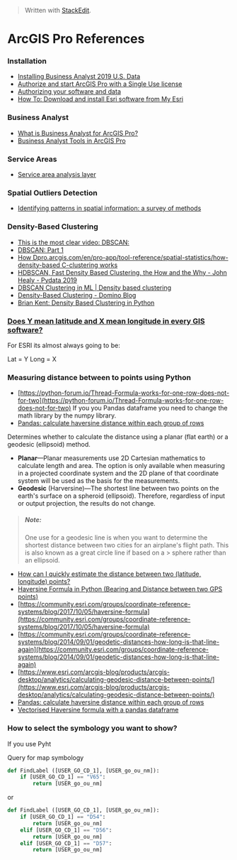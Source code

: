 


> Written with [StackEdit](https://stackedit.io/).

# ArcGIS Pro References

### Installation

- [Installing Business Analyst 2019 U.S. Data](https://doc.arcgis.com/en/business-analyst/desktop/installing-business-analyst-data.htm)
- [Authorize and start ArcGIS Pro with a Single Use license](https://pro.arcgis.com/en/pro-app/get-started/authorize-and-start-arcgis-pro-with-a-single-use-license.htm)
- [Authorizing your software and data](https://doc.arcgis.com/en/business-analyst/desktop/authorizing-your-software.htm)
- [How To: Download and install Esri software from My Esri](https://support.esri.com/en/technical-article/000018698)

### Business Analyst

- [What is Business Analyst for ArcGIS Pro?](https://pro.arcgis.com/en/pro-app/help/analysis/business-analyst/what-is-business-analyst-pro.htm)
- [Business Analyst Tools in ArcGIS Pro](https://community.esri.com/community/commercial/blog/2019/06/04/business-analyst-tools-in-arcgis-pro)

### Service Areas

- [Service area analysis layer](https://pro.arcgis.com/en/pro-app/help/analysis/networks/service-area-analysis-layer.htm)

### Spatial Outliers Detection

- [Identifying patterns in spatial information: a survey of methods](https://www-users.cs.umn.edu/~shekhar/talk/2011/sdm_wiley2011.pdf)

### Density-Based Clustering

- [This is the most clear video: DBSCAN:  ](https://www.youtube.com/watch?v=6jl9KkmgDIw)
- [DBSCAN: Part 1](https://www.youtube.com/watch?v=sKRUfsc8zp4)
- [How Dpro.arcgis.com/en/pro-app/tool-reference/spatial-statistics/how-density-based C-clustering works](https://ensity-basedlustering-works.htm)
- [HDBSCAN, Fast Density Based Clustering, the How and the Why - John Healy - Pydata 2019](https://www.youtube.com/watch?v=dGsxd67IFiU)
- [DBSCAN Clustering in ML | Density based clustering](https://www.geeksforgeeks.org/dbscan-clustering-in-ml-density-based-clustering/)
- [Density-Based Clustering - Domino Blog]([https://blog.dominodatalab.com/topology-and-density-based-clustering/](https://blog.dominodatalab.com/topology-and-density-based-clustering/))
- [Brian Kent: Density Based Clustering in Python](https://www.youtube.com/watch?v=5cOhL4B5waU)

### [Does Y mean latitude and X mean longitude in every GIS software?](https://gis.stackexchange.com/questions/11626/does-y-mean-latitude-and-x-mean-longitude-in-every-gis-software)

For ESRI its almost always going to be:

Lat = Y Long = X

### Measuring distance between to points using Python

- [https://python-forum.io/Thread-Formula-works-for-one-row-does-not-for-two](https://python-forum.io/Thread-Formula-works-for-one-row-does-not-for-two) If you you Pandas dataframe you need to change the math library by the numpy library. 
- [Pandas: calculate haversine distance within each group of rows](https://stackoverflow.com/questions/43577086/pandas-calculate-haversine-distance-within-each-group-of-rows)

Determines whether to calculate the distance using a planar (flat earth) or a geodesic (ellipsoid) method.

-   **Planar**—Planar measurements use 2D Cartesian mathematics to calculate length and area. The option is only available when measuring in a projected coordinate system and the 2D plane of that coordinate system will be used as the basis for the measurements.
-   **Geodesic** (Harversine)—The shortest line between two points on the earth's surface on a spheroid (ellipsoid). Therefore, regardless of input or output projection, the results do not change.

>##### Note:
>
> One use for a geodesic line is when you want to determine the shortest distance between two cities for an airplane's flight path. This is also known as a great circle line if based on a > sphere rather than an ellipsoid.

- [How can I quickly estimate the distance between two (latitude, longitude) points?](https://stackoverflow.com/questions/15736995/how-can-i-quickly-estimate-the-distance-between-two-latitude-longitude-points)
- [Haversine Formula in Python (Bearing and Distance between two GPS points)](https://stackoverflow.com/questions/4913349/haversine-formula-in-python-bearing-and-distance-between-two-gps-points)
- [https://community.esri.com/groups/coordinate-reference-systems/blog/2017/10/05/haversine-formula](https://community.esri.com/groups/coordinate-reference-systems/blog/2017/10/05/haversine-formula)
- [https://community.esri.com/groups/coordinate-reference-systems/blog/2014/09/01/geodetic-distances-how-long-is-that-line-again](https://community.esri.com/groups/coordinate-reference-systems/blog/2014/09/01/geodetic-distances-how-long-is-that-line-again)
- [https://www.esri.com/arcgis-blog/products/arcgis-desktop/analytics/calculating-geodesic-distance-between-points/](https://www.esri.com/arcgis-blog/products/arcgis-desktop/analytics/calculating-geodesic-distance-between-points/)
- [Pandas: calculate haversine distance within each group of rows](https://stackoverflow.com/questions/43577086/pandas-calculate-haversine-distance-within-each-group-of-rows)
- [Vectorised Haversine formula with a pandas dataframe](https://stackoverflow.com/questions/25767596/vectorised-haversine-formula-with-a-pandas-dataframe)

### How to select the symbology you want to show?

If you use Pyht

Query for map symbology

```python
def FindLabel ([USER_GO_CD_1], [USER_go_ou_nm]):
    if [USER_GO_CD_1] == "V65":
        return [USER_go_ou_nm]
```
or

```python
def FindLabel ([USER_GO_CD_1], [USER_go_ou_nm]):
    if [USER_GO_CD_1] == "D54":
        return [USER_go_ou_nm]
    elif [USER_GO_CD_1] == "D56":
        return [USER_go_ou_nm]
    elif [USER_GO_CD_1] == "D57":
        return [USER_go_ou_nm]
```
<!--stackedit_data:
eyJoaXN0b3J5IjpbLTc5MDkwMzYwOCwtMjAwMzY5NzQzOCw2MD
EwMzg2OTEsLTU3OTM2OTk5NiwtMTg1NTg1NDcwOCwxODQyNjU0
NTkwLC0xOTAxNzY4MTg1LDE3NTk3Njc5MDIsLTExNzU0NDU5Mz
JdfQ==
-->